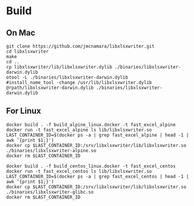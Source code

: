 # Build

## On Mac

    git clone https://github.com/jmcnamara/libxlsxwriter.git
    cd libxlsxwriter
    make
    cd ..
    cp libxlsxwriter/lib/libxlsxwriter.dylib ./binaries/libxlsxwriter-darwin.dylib
    otool -L ./binaries/libxlsxwriter-darwin.dylib
    #install_name_tool -change /usr/lib/libxlsxwriter.dylib @rpath/libxlsxwriter-darwin.dylib ./binaries/libxlsxwriter-darwin.dylib


## For Linux

    docker build . -f build_alpine_linux.docker -t fast_excel_alpine
    docker run -t fast_excel_alpine ls lib/libxlsxwriter.so
    LAST_CONTAINER_ID=$(docker ps -a | grep fast_excel_alpine | head -1 | awk '{print $1;}')
    docker cp $LAST_CONTAINER_ID:/srv/libxlsxwriter/lib/libxlsxwriter.so ./binaries/libxlsxwriter-alpine.so
    docker rm $LAST_CONTAINER_ID

    docker build . -f build_centos_linux.docker -t fast_excel_centos
    docker run -t fast_excel_centos ls lib/libxlsxwriter.so
    LAST_CONTAINER_ID=$(docker ps -a | grep fast_excel_centos | head -1 | awk '{print $1;}')
    docker cp $LAST_CONTAINER_ID:/srv/libxlsxwriter/lib/libxlsxwriter.so ./binaries/libxlsxwriter-glibc.so
    docker rm $LAST_CONTAINER_ID
